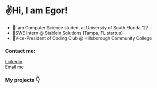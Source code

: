 <h1>✌️Hi, I am Egor!</h1>

- 🏫I am Computer Science student at University of South Florida '27
- 🏢SWE Intern @ Stablein Solutions (Tampa, FL startup)
- 💼Vice-President of Coding Club @ Hillsborough Community College
<!--- 👨‍💻I am currently learning a bunch of stuff-->

### Contact me:

[Linkedin](https://www.linkedin.com/in/kharitonov-egor) <br>
[Email me](mailto:egakhar@gmail.com)

### My projects 👇

 <!--[<img src="https://www.codewars.com/users/kharitonov-egor/badges/small">](https://www.codewars.com/users/kharitonov-egor) -->

 <!--# ![LeetCode Stats](https://leetcard.jacoblin.cool/kharitonov-egor?theme=dark&font=Maitree) -->

 <!-- # [![wakatime](https://wakatime.com/badge/user/f931925b-f4c5-4a55-97ac-b51912a98888.svg)](https://wakatime.com/@f931925b-f4c5-4a55-97ac-b51912a98888) -->

